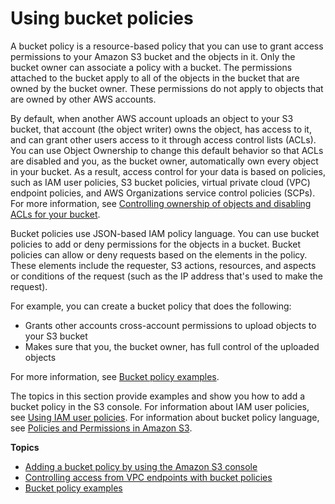 # Using bucket policies<a name="bucket-policies"></a>

A bucket policy is a resource\-based policy that you can use to grant access permissions to your Amazon S3 bucket and the objects in it\. Only the bucket owner can associate a policy with a bucket\. The permissions attached to the bucket apply to all of the objects in the bucket that are owned by the bucket owner\. These permissions do not apply to objects that are owned by other AWS accounts\.

By default, when another AWS account uploads an object to your S3 bucket, that account \(the object writer\) owns the object, has access to it, and can grant other users access to it through access control lists \(ACLs\)\. You can use Object Ownership to change this default behavior so that ACLs are disabled and you, as the bucket owner, automatically own every object in your bucket\. As a result, access control for your data is based on policies, such as IAM user policies, S3 bucket policies, virtual private cloud \(VPC\) endpoint policies, and AWS Organizations service control policies \(SCPs\)\. For more information, see [Controlling ownership of objects and disabling ACLs for your bucket](about-object-ownership.md)\.

Bucket policies use JSON\-based IAM policy language\. You can use bucket policies to add or deny permissions for the objects in a bucket\. Bucket policies can allow or deny requests based on the elements in the policy\. These elements include the requester, S3 actions, resources, and aspects or conditions of the request \(such as the IP address that's used to make the request\)\. 

For example, you can create a bucket policy that does the following: 
+ Grants other accounts cross\-account permissions to upload objects to your S3 bucket
+ Makes sure that you, the bucket owner, has full control of the uploaded objects

For more information, see [Bucket policy examples](example-bucket-policies.md)\.

The topics in this section provide examples and show you how to add a bucket policy in the S3 console\. For information about IAM user policies, see [Using IAM user policies](user-policies.md)\. For information about bucket policy language, see [Policies and Permissions in Amazon S3](access-policy-language-overview.md)\.

**Topics**
+ [Adding a bucket policy by using the Amazon S3 console](add-bucket-policy.md)
+ [Controlling access from VPC endpoints with bucket policies](example-bucket-policies-vpc-endpoint.md)
+ [Bucket policy examples](example-bucket-policies.md)